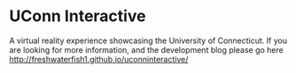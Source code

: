 # UConn Interactive
A virtual reality experience showcasing the University of Connecticut.
If you are looking for more information, and the development blog please go here <http://freshwaterfish1.github.io/uconninteractive/>
